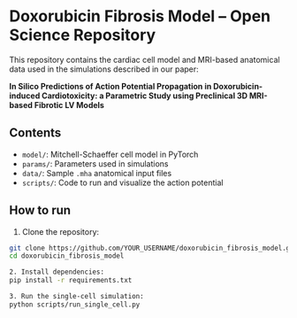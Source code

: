 # Doxorubicin Fibrosis Model – Open Science Repository

This repository contains the cardiac cell model and MRI-based anatomical data used in the simulations described in our paper:

**In Silico Predictions of Action Potential Propagation in Doxorubicin-induced Cardiotoxicity: a Parametric Study using Preclinical 3D MRI-based Fibrotic LV Models**

## Contents

- `model/`: Mitchell-Schaeffer cell model in PyTorch
- `params/`: Parameters used in simulations
- `data/`: Sample `.mha` anatomical input files
- `scripts/`: Code to run and visualize the action potential

## How to run

1. Clone the repository:
```bash
git clone https://github.com/YOUR_USERNAME/doxorubicin_fibrosis_model.git
cd doxorubicin_fibrosis_model

2. Install dependencies:
pip install -r requirements.txt

3. Run the single-cell simulation:
python scripts/run_single_cell.py


